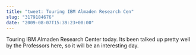 ```yaml
---
title: "tweet: Touring IBM Almaden Research Cen"
slug: "3179184676"
date: "2009-08-07T15:39:23+00:00"
---
```

Touring IBM Almaden Research Center today.  Its been talked up pretty well by the Professors here, so it will be an interesting day.